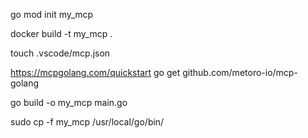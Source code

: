 go mod init my_mcp

docker build -t my_mcp .

touch .vscode/mcp.json

https://mcpgolang.com/quickstart
go get github.com/metoro-io/mcp-golang

go build -o my_mcp main.go

sudo cp -f my_mcp /usr/local/go/bin/